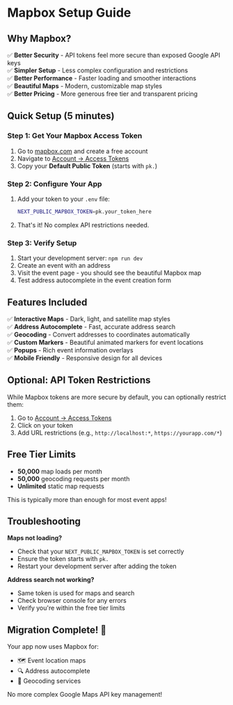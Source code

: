# Mapbox Setup Guide

## Why Mapbox?

✅ **Better Security** - API tokens feel more secure than exposed Google API keys  
✅ **Simpler Setup** - Less complex configuration and restrictions  
✅ **Better Performance** - Faster loading and smoother interactions  
✅ **Beautiful Maps** - Modern, customizable map styles  
✅ **Better Pricing** - More generous free tier and transparent pricing  

## Quick Setup (5 minutes)

### Step 1: Get Your Mapbox Access Token

1. Go to [mapbox.com](https://www.mapbox.com/) and create a free account
2. Navigate to [Account → Access Tokens](https://account.mapbox.com/access-tokens/)
3. Copy your **Default Public Token** (starts with `pk.`)

### Step 2: Configure Your App

1. Add your token to your `.env` file:
   ```bash
   NEXT_PUBLIC_MAPBOX_TOKEN=pk.your_token_here
   ```

2. That's it! No complex API restrictions needed.

### Step 3: Verify Setup

1. Start your development server: `npm run dev`
2. Create an event with an address
3. Visit the event page - you should see the beautiful Mapbox map
4. Test address autocomplete in the event creation form

## Features Included

✅ **Interactive Maps** - Dark, light, and satellite map styles  
✅ **Address Autocomplete** - Fast, accurate address search  
✅ **Geocoding** - Convert addresses to coordinates automatically  
✅ **Custom Markers** - Beautiful animated markers for event locations  
✅ **Popups** - Rich event information overlays  
✅ **Mobile Friendly** - Responsive design for all devices  

## Optional: API Token Restrictions

While Mapbox tokens are more secure by default, you can optionally restrict them:

1. Go to [Account → Access Tokens](https://account.mapbox.com/access-tokens/)
2. Click on your token
3. Add URL restrictions (e.g., `http://localhost:*`, `https://yourapp.com/*`)

## Free Tier Limits

- **50,000** map loads per month
- **50,000** geocoding requests per month
- **Unlimited** static map requests

This is typically more than enough for most event apps!

## Troubleshooting

**Maps not loading?**
- Check that your `NEXT_PUBLIC_MAPBOX_TOKEN` is set correctly
- Ensure the token starts with `pk.`
- Restart your development server after adding the token

**Address search not working?**
- Same token is used for maps and search
- Check browser console for any errors
- Verify you're within the free tier limits

## Migration Complete! 🎉

Your app now uses Mapbox for:
- 🗺️ Event location maps
- 🔍 Address autocomplete
- 📍 Geocoding services

No more complex Google Maps API key management! 